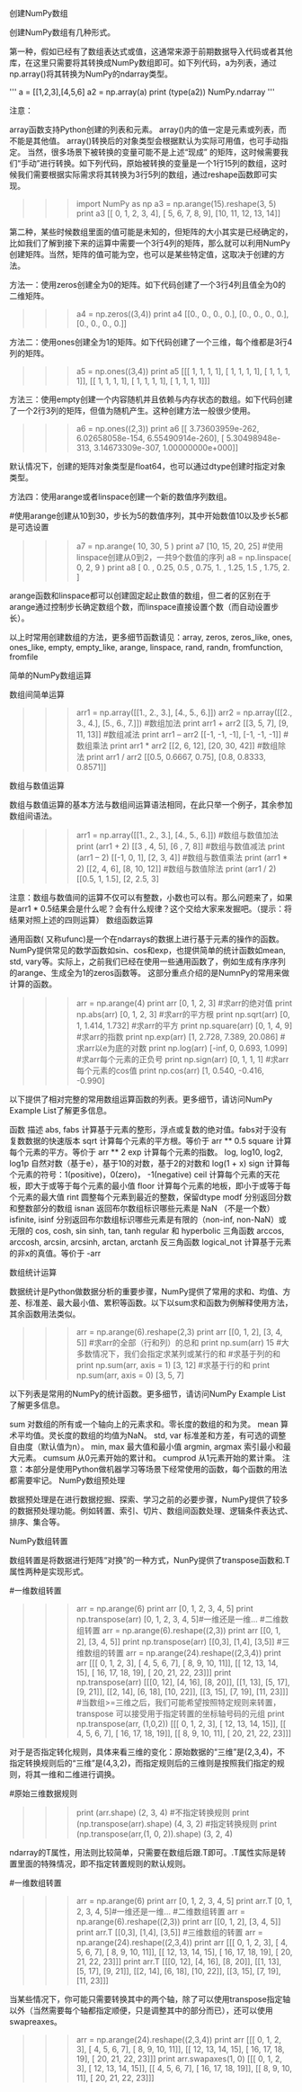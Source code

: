 创建NumPy数组

创建NumPy数组有几种形式。

第一种，假如已经有了数组表达式或值，这通常来源于前期数据导入代码或者其他库，在这里只需要将其转换成NumPy数组即可。如下列代码，a为列表，通过np.array()将其转换为NumPy的ndarray类型。

'''
a = [[1,2,3],[4,5,6]
a2 = np.array(a)
print (type(a2))
NumPy.ndarray
 '''

注意：

array函数支持Python创建的列表和元素。
array()内的值一定是元素或列表，而不能是其他值。
array()转换后的对象类型会根据默认为实际可用值，也可手动指定。
当然，很多场景下被转换的变量可能不是上述“现成” 的矩阵，这时候需要我们“手动”进行转换。如下列代码，原始被转换的变量是一个1行15列的数组，这时候我们需要根据实际需求将其转换为3行5列的数组，通过reshape函数即可实现。

>>> import NumPy as np
>>> a3 = np.arange(15).reshape(3, 5)
>>> print a3
[[ 0, 1, 2, 3, 4],
 [ 5, 6, 7, 8, 9],
 [10, 11, 12, 13, 14]]
 

第二种，某些时候数组里面的值可能是未知的，但矩阵的大小其实是已经确定的，比如我们了解到接下来的运算中需要一个3行4列的矩阵，那么就可以利用NumPy创建矩阵。当然，矩阵的值可能为空，也可以是某些特定值，这取决于创建的方法。

方法一：使用zeros创建全为0的矩阵。如下代码创建了一个3行4列且值全为0的二维矩阵。

>>> a4 = np.zeros((3,4))
>>> print a4
[[0., 0., 0., 0.],
 [0., 0., 0., 0.],
 [0., 0., 0., 0.]]
 

方法二：使用ones创建全为1的矩阵。如下代码创建了一个三维，每个维都是3行4列的矩阵。

>>> a5 = np.ones((3,4))
>>> print a5
[[[ 1, 1, 1, 1],
  [ 1, 1, 1, 1],
  [ 1, 1, 1, 1]],
 [[ 1, 1, 1, 1],
  [ 1, 1, 1, 1],
  [ 1, 1, 1, 1]]]
 

方法三：使用empty创建一个内容随机并且依赖与内存状态的数组。如下代码创建了一个2行3列的矩阵，但值为随机产生。这种创建方法一般很少使用。

>>> a6 = np.ones((2,3))
>>> print a6
[[ 3.73603959e-262, 6.02658058e-154, 6.55490914e-260],
 [ 5.30498948e-313, 3.14673309e-307, 1.00000000e+000]]
 

默认情况下，创建的矩阵对象类型是float64，也可以通过dtype创建时指定对象类型。

方法四：使用arange或者linspace创建一个新的数值序列数组。

#使用arange创建从10到30，步长为5的数值序列，其中开始数值10以及步长5都是可选设置
>>> a7 = np.arange( 10, 30, 5 )
>>> print a7
[10, 15, 20, 25]
#使用linspace创建从0到2，一共9个数值的序列
>>> a8 = np.linspace( 0, 2, 9 )
>>> print a8
[ 0. , 0.25, 0.5 , 0.75, 1. , 1.25, 1.5 , 1.75, 2. ]
 

arange函数和linspace都可以创建固定起止数值的数组，但二者的区别在于arange通过控制步长确定数组个数，而linspace直接设置个数（而自动设置步长）。

以上时常用创建数组的方法，更多细节函数请见：array, zeros, zeros_like, ones, ones_like, empty, empty_like, arange, linspace, rand, randn, fromfunction, fromfile

简单的NumPy数组运算

数组间简单运算

>>> arr1 = np.array([[1., 2., 3.], [4., 5., 6.]])
>>> arr2 = np.array([[2., 3., 4.], [5., 6., 7.]])
#数组加法
>>> print arr1 + arr2
[[3, 5, 7],
 [9, 11, 13]]
#数组减法
>>> print arr1 – arr2
[[-1, -1, -1],
 [-1, -1, -1]]
#数组乘法
>>> print arr1 * arr2
[[2, 6, 12],
 [20, 30, 42]]
#数组除法
>>> print arr1 / arr2
[[0.5, 0.6667, 0.75],
 [0.8, 0.8333, 0.8571]]
 

数组与数值运算

数组与数值运算的基本方法与数组间运算语法相同，在此只举一个例子，其余参加数组间语法。

>>> arr1 = np.array([[1., 2., 3.], [4., 5., 6.]])
#数组与数值加法
>>> print (arr1 + 2)
[[3 , 4, 5],
 [6 , 7, 8]]
#数组与数值减法
>>> print (arr1 – 2)
[[-1, 0, 1],
 [2, 3, 4]]
#数组与数值乘法
>>> print (arr1 * 2)
[[2, 4, 6],
 [8, 10, 12]]
#数组与数值除法
>>> print (arr1 / 2)
[[0.5, 1, 1.5],
 [2, 2.5, 3]
 

注意：数组与数值间的运算不仅可以有整数，小数也可以有。那么问题来了，如果是arr1 * 0.5结果会是什么呢？会有什么规律？这个交给大家来发掘吧。（提示：将结果对照上述的四则运算）
数组函数运算

通用函数( 又称ufunc)是一个在ndarrays的数据上进行基于元素的操作的函数。NumPy提供常见的数学函数如sin、cos和exp，也提供简单的统计函数如mean, std, vary等。实际上，之前我们已经在使用一些通用函数了，例如生成有序序列的arange、生成全为1的zeros函数等。 这部分重点介绍的是NumnPy的常用来做计算的函数。

>>> arr = np.arange(4)
>>> print arr
[0, 1, 2, 3]
#求arr的绝对值
>>> print np.abs(arr)
[0, 1, 2, 3]
#求arr的平方根
>>> print np.sqrt(arr)
[0, 1, 1.414, 1.732]
#求arr的平方
>>> print np.square(arr)
[0, 1, 4, 9]
#求arr的指数
>>> print np.exp(arr)
[1, 2.728, 7.389, 20.086]
#求arr以e为底的对数
>>> print np.log(arr)
[-inf, 0, 0.693, 1.099]
#求arr每个元素的正负号
>>> print np.sign(arr)
[0, 1, 1, 1]
#求arr每个元素的cos值
>>> print np.cos(arr)
[1, 0.540, -0.416, -0.990]
 

以下提供了相对完整的常用数组运算函数的列表。更多细节，请访问NumPy Example List了解更多信息。

 

函数	描述
abs, fabs	计算基于元素的整形，浮点或复数的绝对值。fabs对于没有复数数据的快速版本
sqrt	计算每个元素的平方根。等价于 arr ** 0.5
square	计算每个元素的平方。等价于 arr ** 2
exp	计算每个元素的指数。
log, log10, log2, log1p	自然对数（基于e），基于10的对数，基于2的对数和 log(1 + x)
sign	计算每个元素的符号：1(positive)，0(zero)， -1(negative)
ceil	计算每个元素的天花板，即大于或等于每个元素的最小值
floor	计算每个元素的地板，即小于或等于每个元素的最大值
rint	圆整每个元素到最近的整数，保留dtype
modf	分别返回分数和整数部分的数组
isnan	返回布尔数组标识哪些元素是 NaN （不是一个数）
isfinite, isinf	分别返回布尔数组标识哪些元素是有限的（non-inf, non-NaN）或无限的
cos, cosh, sin sinh, tan, tanh	regular 和 hyperbolic 三角函数
arccos, arccosh, arcsin, arcsinh, arctan, arctanh	反三角函数
logical_not	计算基于元素的非x的真值。等价于 -arr
 

数组统计运算

数据统计是Python做数据分析的重要步骤，NumPy提供了常用的求和、均值、方差、标准差、最大最小值、累积等函数。以下以sum求和函数为例解释使用方法，其余函数用法类似。

>>> arr = np.arange(6).reshape(2,3)
>>> print arr
[[0, 1, 2],
 [3, 4, 5]]
#求arr的全部（行和列）的总和
>>> print np.sum(arr)
15
#大多数情况下，我们会指定求某列或某行的和
#求基于列的和
>>> print np.sum(arr, axis = 1)
[3, 12]
#求基于行的和
>>> print np.sum(arr, axis = 0)
[3, 5, 7]
 

以下列表是常用的NumPy的统计函数。更多细节，请访问NumPy Example List了解更多信息。

sum	对数组的所有或一个轴向上的元素求和。零长度的数组的和为灵。
mean	算术平均值。灵长度的数组的均值为NaN。
std, var	标准差和方差，有可选的调整自由度（默认值为n）。
min, max	最大值和最小值
argmin, argmax	索引最小和最大元素。
cumsum	从0元素开始的累计和。
cumprod	从1元素开始的累计乘。
注意：本部分是使用Python做机器学习等场景下经常使用的函数，每个函数的用法都需要牢记。
NumPy数组预处理

数据预处理是在进行数据挖掘、探索、学习之前的必要步骤，NumPy提供了较多的数据预处理功能。例如转置、索引、切片、数组间函数处理、逻辑条件表达式、排序、集合等。

NumPy数组转置

数组转置是将数据进行矩阵“对换”的一种方式，NunPy提供了transpose函数和.T属性两种是实现形式。

#一维数组转置
>>> arr = np.arange(6)
>>> print arr
[0, 1, 2, 3, 4, 5]
>>> print np.transpose(arr)
[0, 1, 2, 3, 4, 5]#一维还是一维…
#二维数组转置
>>> arr = np.arange(6).reshape((2,3))
>>> print arr
[[0, 1, 2],
 [3, 4, 5]]
>>> print np.transpose(arr)
[[0,3],
 [1,4],
 [3,5]]
#三维数组的转置
>>> arr = np.arange(24).reshape((2,3,4))
>>> print arr
[[[ 0, 1, 2, 3],
   [ 4, 5, 6, 7],
   [ 8, 9, 10, 11]],
  [[ 12, 13, 14, 15],
   [ 16, 17, 18, 19],
   [ 20, 21, 22, 23]]]
>>> print np.transpose(arr)
[[[0, 12],
  [4, 16],
  [8, 20]],
 [[1, 13],
  [5, 17],
  [9, 21]],
 [[2, 14],
  [6, 18],
  [10, 22]],
 [[3, 15],
  [7, 19],
  [11, 23]]]
#当数组>=三维之后，我们可能希望按照特定规则来转置，transpose 可以接受用于指定转置的坐标轴号码的元组
>>> print np.transpose(arr, (1,0,2))
[[[ 0, 1, 2, 3],
  [ 12, 13, 14, 15]],
 [[ 4, 5, 6, 7],
  [ 16, 17, 18, 19]],
 [[ 8, 9, 10, 11],
  [ 20, 21, 22, 23]]]
 

对于是否指定转化规则，具体来看三维的变化：原始数据的“三维”是(2,3,4)，不指定转换规则后的“三维”是(4,3,2)，而指定规则后的三维则是按照我们指定的规则，将其一维和二维进行调换。

#原始三维数据规则
>>> print (arr.shape)
(2, 3, 4)
#不指定转换规则
>>> print (np.transpose(arr).shape)
(4, 3, 2)
#指定转换规则
>>> print (np.transpose(arr,(1, 0, 2)).shape)
(3, 2, 4)
 

ndarray的T属性，用法则比较简单，只需要在数组后跟.T即可。.T属性实际是转置里面的特殊情况，即不指定转置规则的默认规则。

#一维数组转置
>>> arr = np.arange(6)
>>> print arr
[0, 1, 2, 3, 4, 5]
>>> print arr.T
[0, 1, 2, 3, 4, 5]#一维还是一维…
#二维数组转置
>>> arr = np.arange(6).reshape((2,3))
>>> print arr
[[0, 1, 2],
 [3, 4, 5]]
>>> print arr.T
[[0,3],
 [1,4],
 [3,5]]
#三维数组的转置
>>> arr = np.arange(24).reshape((2,3,4))
>>> print arr
[[[ 0, 1, 2, 3],
   [ 4, 5, 6, 7],
   [ 8, 9, 10, 11]],
  [[ 12, 13, 14, 15],
   [ 16, 17, 18, 19],
   [ 20, 21, 22, 23]]]
>>> print arr.T
[[[0, 12],
  [4, 16],
  [8, 20]],
 [[1, 13],
  [5, 17],
  [9, 21]],
 [[2, 14],
  [6, 18],
  [10, 22]],
 [[3, 15],
  [7, 19],
  [11, 23]]]
 

当某些情况下，你可能只需要转换其中的两个轴，除了可以使用transpose指定轴以外（当然需要每个轴都指定顺便，只是调整其中的部分而已），还可以使用swapreaxes。

>>> arr = np.arange(24).reshape((2,3,4))
>>> print arr
[[[ 0, 1, 2, 3],
   [ 4, 5, 6, 7],
   [ 8, 9, 10, 11]],
  [[ 12, 13, 14, 15],
   [ 16, 17, 18, 19],
   [ 20, 21, 22, 23]]]
>>> print arr.swapaxes(1, 0)
[[[ 0, 1, 2, 3],
  [ 12, 13, 14, 15]],
 [[ 4, 5, 6, 7],
  [ 16, 17, 18, 19]],
 [[ 8, 9, 10, 11],
  [ 20, 21, 22, 23]]]
